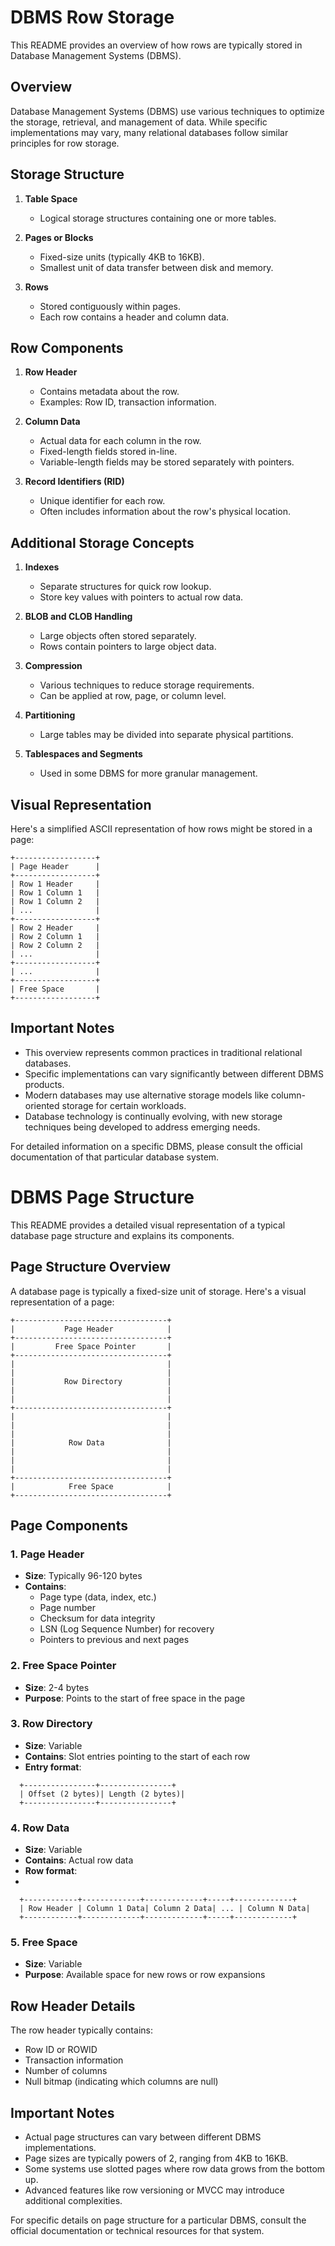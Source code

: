 # DBMS Row Storage

This README provides an overview of how rows are typically stored in Database Management Systems (DBMS).

## Overview

Database Management Systems (DBMS) use various techniques to optimize the storage, retrieval, and management of data. While specific implementations may vary, many relational databases follow similar principles for row storage.

## Storage Structure

1. **Table Space**
    - Logical storage structures containing one or more tables.

2. **Pages or Blocks**
    - Fixed-size units (typically 4KB to 16KB).
    - Smallest unit of data transfer between disk and memory.

3. **Rows**
    - Stored contiguously within pages.
    - Each row contains a header and column data.

## Row Components

1. **Row Header**
    - Contains metadata about the row.
    - Examples: Row ID, transaction information.

2. **Column Data**
    - Actual data for each column in the row.
    - Fixed-length fields stored in-line.
    - Variable-length fields may be stored separately with pointers.

3. **Record Identifiers (RID)**
    - Unique identifier for each row.
    - Often includes information about the row's physical location.

## Additional Storage Concepts

1. **Indexes**
    - Separate structures for quick row lookup.
    - Store key values with pointers to actual row data.

2. **BLOB and CLOB Handling**
    - Large objects often stored separately.
    - Rows contain pointers to large object data.

3. **Compression**
    - Various techniques to reduce storage requirements.
    - Can be applied at row, page, or column level.

4. **Partitioning**
    - Large tables may be divided into separate physical partitions.

5. **Tablespaces and Segments**
    - Used in some DBMS for more granular management.

## Visual Representation

Here's a simplified ASCII representation of how rows might be stored in a page:

```
+------------------+
| Page Header      |
+------------------+
| Row 1 Header     |
| Row 1 Column 1   |
| Row 1 Column 2   |
| ...              |
+------------------+
| Row 2 Header     |
| Row 2 Column 1   |
| Row 2 Column 2   |
| ...              |
+------------------+
| ...              |
+------------------+
| Free Space       |
+------------------+
```

## Important Notes

- This overview represents common practices in traditional relational databases.
- Specific implementations can vary significantly between different DBMS products.
- Modern databases may use alternative storage models like column-oriented storage for certain workloads.
- Database technology is continually evolving, with new storage techniques being developed to address emerging needs.

For detailed information on a specific DBMS, please consult the official documentation of that particular database system.


# DBMS Page Structure

This README provides a detailed visual representation of a typical database page structure and explains its components.

## Page Structure Overview

A database page is typically a fixed-size unit of storage. Here's a visual representation of a page:

```
+----------------------------------+
|           Page Header            |
+----------------------------------+
|         Free Space Pointer       |
+----------------------------------+
|                                  |
|                                  |
|           Row Directory          |
|                                  |
|                                  |
+----------------------------------+
|                                  |
|                                  |
|                                  |
|            Row Data              |
|                                  |
|                                  |
|                                  |
+----------------------------------+
|            Free Space            |
+----------------------------------+
```

## Page Components

### 1. Page Header
- **Size**: Typically 96-120 bytes
- **Contains**:
    - Page type (data, index, etc.)
    - Page number
    - Checksum for data integrity
    - LSN (Log Sequence Number) for recovery
    - Pointers to previous and next pages

### 2. Free Space Pointer
- **Size**: 2-4 bytes
- **Purpose**: Points to the start of free space in the page

### 3. Row Directory
- **Size**: Variable
- **Contains**: Slot entries pointing to the start of each row
- **Entry format**:
```
  +----------------+----------------+
  | Offset (2 bytes)| Length (2 bytes)|
  +----------------+----------------+
```

### 4. Row Data
- **Size**: Variable
- **Contains**: Actual row data
- **Row format**:
- 
```
  +------------+-------------+-------------+-----+-------------+
  | Row Header | Column 1 Data| Column 2 Data| ... | Column N Data|
  +------------+-------------+-------------+-----+-------------+
```
### 5. Free Space
- **Size**: Variable
- **Purpose**: Available space for new rows or row expansions

## Row Header Details

The row header typically contains:

- Row ID or ROWID
- Transaction information
- Number of columns
- Null bitmap (indicating which columns are null)

## Important Notes

- Actual page structures can vary between different DBMS implementations.
- Page sizes are typically powers of 2, ranging from 4KB to 16KB.
- Some systems use slotted pages where row data grows from the bottom up.
- Advanced features like row versioning or MVCC may introduce additional complexities.

For specific details on page structure for a particular DBMS, consult the official documentation or technical resources for that system.

